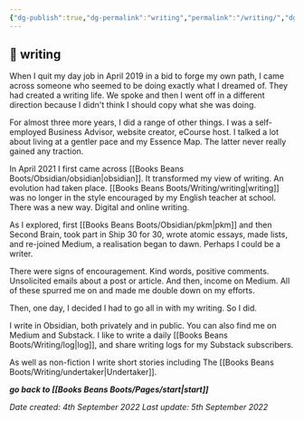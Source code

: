 ```yaml
---
{"dg-publish":true,"dg-permalink":"writing","permalink":"/writing/","dgHomeLink":true,"dgPassFrontmatter":false}
---
```



## 🌿 writing

When I quit my day job in April 2019 in a bid to forge my own path, I came across someone who seemed to be doing exactly what I dreamed of. They had created a writing life. We spoke and then I went off in a different direction because I didn't think I should copy what she was doing.

For almost three more years, I did a range of other things. I was a self-employed Business Advisor, website creator, eCourse host. I talked a lot about living at a gentler pace and my Essence Map. The latter never really gained any traction.

In April 2021 I first came across [[Books Beans Boots/Obsidian/obsidian|obsidian]]. It transformed my view of writing. An evolution had taken place. [[Books Beans Boots/Writing/writing|writing]] was no longer in the style encouraged by my English teacher at school. There was a new way. Digital and online writing. 

As I explored, first [[Books Beans Boots/Obsidian/pkm|pkm]] and then Second Brain, took part in Ship 30 for 30, wrote atomic essays, made lists, and re-joined Medium, a realisation began to dawn. Perhaps I could be a writer.

There were signs of encouragement. Kind words, positive comments. Unsolicited emails about a post or article. And then, income on Medium. All of these spurred me on and made me double down on my efforts.

Then, one day, I decided I had to go all in with my writing. So I did.

I write in Obsidian, both privately and in public. You can also find me on Medium and Substack. I like to write a daily [[Books Beans Boots/Writing/log|log]], and share writing logs for my Substack subscribers.

As well as non-fiction I write short stories including The [[Books Beans Boots/Writing/undertaker|Undertaker]].

***go back to [[Books Beans Boots/Pages/start|start]]***

*Date created: 4th September 2022*
*Last update: 5th September 2022*


